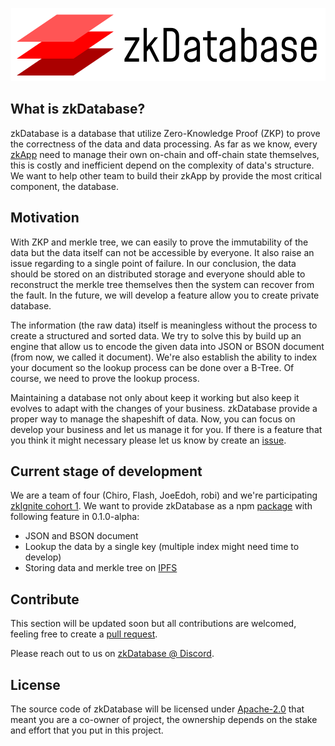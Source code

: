 <p align="center">
    <img src="./assets/zkdatabase.png" alt="Zero-Knowledge Database">
</p>

## What is zkDatabase?

zkDatabase is a database that utilize Zero-Knowledge Proof (ZKP) to prove the correctness of the data and data processing. As far as we know, every [zkApp](https://minaprotocol.com/zkapps) need to manage their own on-chain and off-chain state themselves, this is costly and inefficient depend on the complexity of data's structure. We want to help other team to build their zkApp by provide the most critical component, the database.

## Motivation

With ZKP and merkle tree, we can easily to prove the immutability of the data but the data itself can not be accessible by everyone. It also raise an issue regarding to a single point of failure. In our conclusion, the data should be stored on an distributed storage and everyone should able to reconstruct the merkle tree themselves then the system can recover from the fault. In the future, we will develop a feature allow you to create private database.

The information (the raw data) itself is meaningless without the process to create a structured and sorted data. We try to solve this by build up an engine that allow us to encode the given data into JSON or BSON document (from now, we called it document). We're also establish the ability to index your document so the lookup process can be done over a B-Tree. Of course, we need to prove the lookup process.

Maintaining a database not only about keep it working but also keep it evolves to adapt with the changes of your business. zkDatabase provide a proper way to manage the shapeshift of data. Now, you can focus on develop your business and let us manage it for you. If there is a feature that you think it might necessary please let us know by create an [issue](https://github.com/orochi-network/zkDatabase/issues/new).

## Current stage of development

We are a team of four (Chiro, Flash, JoeEdoh, robi) and we're participating [zkIgnite cohort 1](https://minaprotocol.com/blog/zkignite-cohort-1-program-overview). We want to provide zkDatabase as a npm [package](https://www.npmjs.com/package/zkdatabase) with following feature in 0.1.0-alpha:

- JSON and BSON document
- Lookup the data by a single key (multiple index might need time to develop)
- Storing data and merkle tree on [IPFS](https://ipfs.tech/)

## Contribute

This section will be updated soon but all contributions are welcomed, feeling free to create a [pull request](https://github.com/orochi-network/zkDatabase/pulls).

Please reach out to us on [zkDatabase @ Discord](https://discord.com/channels/1069494820386635796/1069500366145724476).

## License

The source code of zkDatabase will be licensed under [Apache-2.0](./LICENSE) that meant you are a co-owner of project, the ownership depends on the stake and effort that you put in this project.
